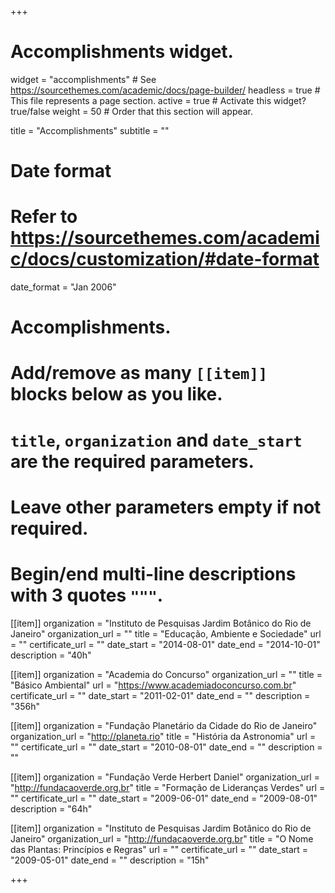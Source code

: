 +++
# Accomplishments widget.
widget = "accomplishments"  # See https://sourcethemes.com/academic/docs/page-builder/
headless = true  # This file represents a page section.
active = true  # Activate this widget? true/false
weight = 50  # Order that this section will appear.

title = "Accomplish&shy;ments"
subtitle = ""

# Date format
#   Refer to https://sourcethemes.com/academic/docs/customization/#date-format
date_format = "Jan 2006"

# Accomplishments.
#   Add/remove as many `[[item]]` blocks below as you like.
#   `title`, `organization` and `date_start` are the required parameters.
#   Leave other parameters empty if not required.
#   Begin/end multi-line descriptions with 3 quotes `"""`.

[[item]]
  organization = "Instituto de Pesquisas Jardim Botânico do Rio de Janeiro"
  organization_url = ""
  title = "Educação, Ambiente e Sociedade"
  url = ""
  certificate_url = ""
  date_start = "2014-08-01"
  date_end = "2014-10-01"
  description = "40h"

[[item]]
  organization = "Academia do Concurso"
  organization_url = ""
  title = "Básico Ambiental"
  url = "https://www.academiadoconcurso.com.br"
  certificate_url = ""
  date_start = "2011-02-01"
  date_end = ""
  description = "356h"
  
[[item]]
  organization = "Fundação Planetário da Cidade do Rio de Janeiro"
  organization_url = "http://planeta.rio"
  title = "História da Astronomia"
  url = ""
  certificate_url = ""
  date_start = "2010-08-01"
  date_end = ""
  description = ""

[[item]]
  organization = "Fundação Verde Herbert Daniel"
  organization_url = "http://fundacaoverde.org.br"
  title = "Formação de Lideranças Verdes"
  url = ""
  certificate_url = ""
  date_start = "2009-06-01"
  date_end = "2009-08-01"
  description = "64h"

[[item]]
  organization = "Instituto de Pesquisas Jardim Botânico do Rio de Janeiro"
  organization_url = "http://fundacaoverde.org.br"
  title = "O Nome das Plantas: Princípios e Regras"
  url = ""
  certificate_url = ""
  date_start = "2009-05-01"
  date_end = ""
  description = "15h"

+++
